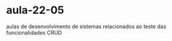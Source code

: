 # aula-22-05

aulas de desenvolvimento de sistemas relacionados ao teste das funcionalidades CRUD  
